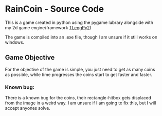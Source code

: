 # RainCoin - Source Code

This is a game created in python using the pygame lubrary alongside with my 2d game engine/framework [TLengPy2](https://github.com/TheooKing/TLengPy2))

The game is compiled into an .exe file, though I am unsure if it still works on windows.

## Game Objective

For the objective of the game is simple, you just need to get as many coins as possible, while time progresses the coins start to get faster and faster.

### Known bug:

There is a known bug for the coins, their rectangle-hitbox gets displaced from the image in a weird way. I am unsure if I am going to fix this, but I will accept anyones solve.
